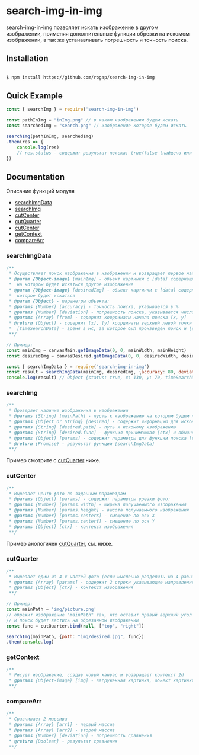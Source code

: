 ﻿# search-img-in-img

search-img-in-img позволяет искать изображение в другом изображении, применяя дополнительные функции обрезки на искомом изображении, а так же устанавливать погрешность и точность поиска.

## Installation

```bash

$ npm install https://github.com/rogap/search-img-in-img
```

## Quick Example

```javascript
const { searchImg } = require('search-img-in-img')

const pathInImg = "inImg.png" // в каком изображении будем искать
const searchedImg = "search.png" // изображение которое будем искать

searchImg(pathInImg, searchedImg)
.then(res => {
	console.log(res)
	// res.status - содержит результат поиска: true/false (найдено или не найденно)
})
```
## Documentation

Описание функций модуля

* [searchImgData](#searchImgData)
* [searchImg](#searchImg)
* [cutCenter](#cutCenter)
* [cutQuarter](#cutQuarter)
* [cutCenter](#cutCenter)
* [getContext](#getContext)
* [compareArr](#compareArr)

### searchImgData

```js
/**
 * Осуществляет поиск изображения в изображении и возвращает первое найденное сходство
 * @param {Object-image} [mainImg] - обьект картинки с [data] содержащим массив цветов изображения
 * 	на котором будет искаться другое изображение
 * @param {Object-image} [desiredImg] - обьект картинки с [data] содержащим массив цветов изображения
 * 	которое будет искаться
 * @param {Object} - параметры обьекта:
 * @params {Number} [accuracy] - точность поиска, указывается в %
 * @params {Number} [deviation] - погрешность поиска, указывается число отклонения цвета
 * @params {Array} [from] - содержит координаты начала поиска [x, y]
 * @return {Object} - содержит [x], [y] координаты верхней левой точки найденного изображения
 * 	[timeSearchData] - время в мс, за которое был произведен поиск и [status] - успешность поиска {Boolean}
 **/

// Пример:
const mainImg = canvasMain.getImageData(0, 0, mainWidth, mainHeight)
const desiredImg = canvasDesired.getImageData(0, 0, desiredWidth, desiredHeight)

const { searchImgData } = require('search-img-in-img')
const result = searchImgData(mainImg, desiredImg, {accuracy: 80, deviation: 30, from: [120, 50]})
console.log(result) // Object {status: true, x: 130, y: 70, timeSearchData: 438}
```

### searchImg

```js
/**
 * Проверяет наличие изображения в изображении
 * @params {String} [mainPath] - пусть к изображению на котором будем проверять
 * @params {Object or String} [desired] - содержит информацию для искомого изображеня или строку-путь
 * @params {String} [desired.path] - путь к искомому изображению
 * @params {String} [desired.func] - функция принимающая [ctx] и обычно используется для урезки изображения
 * @params {Object} [params] - содержит параметры для функции поиска [searchImgData]
 * @return {Promise} - результат функции [searchImgData]
 **/
```
Пример смотрите с [cutQuarter](#cutQuarter) ниже.

### cutCenter

```js
/**
 * Вырезает центр фото по заданным параметрам
 * @params {Object} [params] - содержит параметры урезки фото:
 * @params {Number} [params.width] - ширина получаеммого изображения
 * @params {Number} [params.height] - высота получаеммого изображения
 * @params {Number} [params.centerX] - смещение по оси Х
 * @params {Number} [params.centerY] - смещение по оси Y
 * @params {Object} [ctx] - контекст изображения
 **/
```
Пример анологичен [cutQuarter](#cutQuarter), см. ниже.

### cutQuarter

```js
/**
 * Вырезает один из 4-х частей фото (если мысленно разделить на 4 равные части)
 * @params {Array} [params] - содержит 2 строки указывающие направление вырезания (какую часть вырезать)
 * @params {Object} [ctx] - контекст изображения
 **/

// Пример:
const mainPath = 'img/picture.png'
// обрежит изображение "mainPath" так, что оставит правый верхний угол
// и поиск будет вестись на обрезанном изображении
const func = cutQuarter.bind(null, ["top", "right"])

searchImg(mainPath, {path: "img/desired.jpg", func})
.then(console.log)
```

### getContext

```js
/**
 * Рисует изображение, создав новый канвас и возвращает контекст 2d
 * @params {Object-image} [img] - загруженная картинка, обьект картинки
 **/
```

### compareArr

```js
/**
 * Cравнивает 2 массива
 * @params {Array} [arr1] - первый массив
 * @params {Array} [arr2] - второй массив
 * @params {Number} [deviation] - погрешность сравнения
 * @return {Boolean} - результат сравнения
 **/
```
